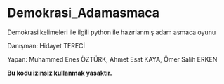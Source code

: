 # Demokrasi_Adamasmaca
Demokrasi kelimeleri ile ilgili python ile hazırlanmış adam asmaca oyunu

Danışman: Hidayet TERECİ

Yapan: Muhammed Enes ÖZTÜRK, Ahmet Esat KAYA, Ömer Salih ERKEN

**Bu kodu izinsiz kullanmak yasaktır.**
